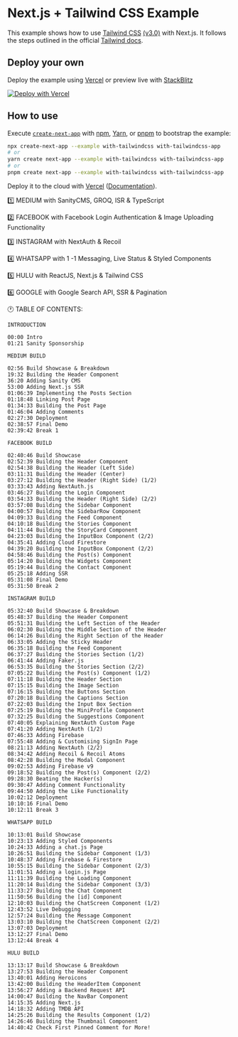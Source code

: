 # Next.js + Tailwind CSS Example

This example shows how to use [Tailwind CSS](https://tailwindcss.com/) [(v3.0)](https://tailwindcss.com/blog/tailwindcss-v3) with Next.js. It follows the steps outlined in the official [Tailwind docs](https://tailwindcss.com/docs/guides/nextjs).

## Deploy your own

Deploy the example using [Vercel](https://vercel.com?utm_source=github&utm_medium=readme&utm_campaign=next-example) or preview live with [StackBlitz](https://stackblitz.com/github/vercel/next.js/tree/canary/examples/with-tailwindcss)

[![Deploy with Vercel](https://vercel.com/button)](https://vercel.com/new/git/external?repository-url=https://github.com/vercel/next.js/tree/canary/examples/with-tailwindcss&project-name=with-tailwindcss&repository-name=with-tailwindcss)

## How to use

Execute [`create-next-app`](https://github.com/vercel/next.js/tree/canary/packages/create-next-app) with [npm](https://docs.npmjs.com/cli/init), [Yarn](https://yarnpkg.com/lang/en/docs/cli/create/), or [pnpm](https://pnpm.io) to bootstrap the example:

```bash
npx create-next-app --example with-tailwindcss with-tailwindcss-app
# or
yarn create next-app --example with-tailwindcss with-tailwindcss-app
# or
pnpm create next-app --example with-tailwindcss with-tailwindcss-app
```

Deploy it to the cloud with [Vercel](https://vercel.com/new?utm_source=github&utm_medium=readme&utm_campaign=next-example) ([Documentation](https://nextjs.org/docs/deployment)).

1️⃣ MEDIUM with SanityCMS, GROQ, ISR & TypeScript

2️⃣ FACEBOOK with Facebook Login Authentication & Image Uploading Functionality

3️⃣ INSTAGRAM with NextAuth & Recoil

4️⃣ WHATSAPP with 1 -1 Messaging, Live Status & Styled Components

5️⃣ HULU with ReactJS, Next.js & Tailwind CSS

6️⃣ GOOGLE with Google Search API, SSR & Pagination

🕐 TABLE OF CONTENTS:

```
INTRODUCTION

00:00 Intro
01:21 Sanity Sponsorship
```

```
MEDIUM BUILD

02:56 Build Showcase & Breakdown
19:32 Building the Header Component
36:20 Adding Sanity CMS
53:00 Adding Next.js SSR
01:06:39 Implementing the Posts Section
01:18:48 Linking Post Page
01:34:33 Building the Post Page
01:46:04 Adding Comments
02:27:30 Deployment
02:38:57 Final Demo
02:39:42 Break 1
```

```
FACEBOOK BUILD

02:40:46 Build Showcase
02:52:39 Building the Header Component
02:54:38 Building the Header (Left Side)
03:11:31 Building the Header (Center)
03:27:12 Building the Header (Right Side) (1/2)
03:33:43 Adding NextAuth.js
03:46:27 Building the Login Component
03:54:33 Building the Header (Right Side) (2/2)
03:57:08 Building the Sidebar Component
04:00:57 Building the SidebarRow Component
04:09:33 Building the Feed Component
04:10:18 Building the Stories Component
04:11:44 Building the StoryCard Component
04:23:03 Building the InputBox Component (2/2)
04:35:41 Adding Cloud Firestore
04:39:20 Building the InputBox Component (2/2)
04:58:46 Building the Post(s) Component
05:14:20 Building the Widgets Component
05:19:44 Building the Contact Component
05:25:18 Adding SSR
05:31:08 Final Demo
05:31:50 Break 2
```

```
INSTAGRAM BUILD

05:32:40 Build Showcase & Breakdown
05:48:37 Building the Header Component
05:51:31 Building the Left Section of the Header
06:02:30 Building the Middle Section of the Header
06:14:26 Building the Right Section of the Header
06:33:05 Adding the Sticky Header
06:35:18 Building the Feed Component
06:37:27 Building the Stories Section (1/2)
06:41:44 Adding Faker.js
06:53:35 Building the Stories Section (2/2)
07:05:22 Building the Post(s) Component (1/2)
07:11:18 Building the Header Section
07:15:15 Building the Image Section
07:16:15 Building the Buttons Section
07:20:18 Building the Captions Section
07:22:03 Building the Input Box Section
07:25:19 Building the MiniProfile Component
07:32:25 Building the Suggestions Component
07:40:05 Explaining NextAuth Custom Page
07:41:20 Adding NextAuth (1/2)
07:46:33 Adding Firebase
07:55:48 Adding & Customising SignIn Page
08:21:13 Adding NextAuth (2/2)
08:34:42 Adding Recoil & Recoil Atoms
08:42:28 Building the Modal Component
09:02:53 Adding Firebase v9
09:18:52 Building the Post(s) Component (2/2)
09:28:30 Beating the Hacker(s)
09:30:47 Adding Comment Functionality
09:44:50 Adding the Like Functionality
10:02:12 Deployment
10:10:16 Final Demo
10:12:11 Break 3
```

```
WHATSAPP BUILD

10:13:01 Build Showcase
10:23:13 Adding Styled Components
10:24:33 Adding a chat.js Page
10:26:51 Building the Sidebar Component (1/3)
10:48:37 Adding Firebase & Firestore
10:55:15 Building the Sidebar Component (2/3)
11:01:51 Adding a login.js Page
11:11:39 Building the Loading Component
11:20:14 Building the Sidebar Component (3/3)
11:33:27 Building the Chat Component
11:50:56 Building the [id] Component
12:10:03 Building the ChatScreen Component (1/2)
12:43:52 Live Debugging
12:57:24 Building the Message Component
13:03:10 Building the ChatScreen Component (2/2)
13:07:03 Deployment
13:12:27 Final Demo
13:12:44 Break 4
```

```
HULU BUILD

13:13:17 Build Showcase & Breakdown
13:27:53 Building the Header Component
13:40:01 Adding Heroicons
13:42:00 Building the HeaderItem Component
13:56:27 Adding a Backend Request API
14:00:47 Building the NavBar Component
14:15:35 Adding Next.js
14:18:32 Adding TMDB API
14:25:26 Building the Results Component (1/2)
14:26:46 Building the Thumbnail Component
14:40:42 Check First Pinned Comment for More!
```
